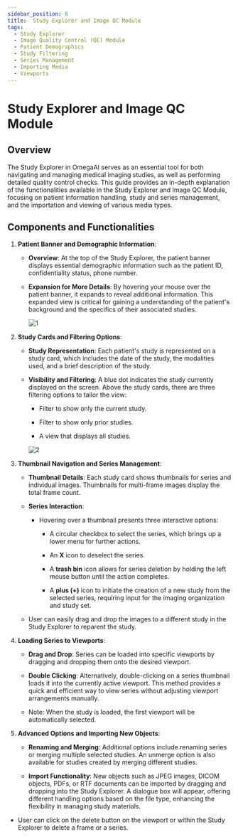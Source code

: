 ```yaml
---
sidebar_position: 8
title:  Study Explorer and Image QC Module
tags:
  - Study Explorer
  - Image Quality Control (QC) Module
  - Patient Demographics
  - Study Filtering
  - Series Management
  - Importing Media
  - Viewports
---
```

# Study Explorer and Image QC Module

## Overview

The Study Explorer in OmegaAI serves as an essential tool for both
navigating and managing medical imaging studies, as well as performing
detailed quality control checks. This guide provides an in-depth
explanation of the functionalities available in the Study Explorer and
Image QC Module, focusing on patient information handling, study and
series management, and the importation and viewing of various media
types.

## Components and Functionalities

1.  **Patient Banner and Demographic Information**:

    - **Overview**: At the top of the Study Explorer, the patient banner
      displays essential demographic information such as the patient ID,
      confidentiality status, phone number.

    - **Expansion for More Details**: By hovering your mouse over the
      patient banner, it expands to reveal additional information. This
      expanded view is critical for gaining a understanding of the
      patient's background and the specifics of their associated
      studies.

      ![1](./img/StudyExplorer1.png)

2.  **Study Cards and Filtering Options**:

    - **Study Representation**: Each patient's study is represented on a
      study card, which includes the date of the study, the modalities
      used, and a brief description of the study.

    - **Visibility and Filtering**: A blue dot indicates the study
      currently displayed on the screen. Above the study cards, there
      are three filtering options to tailor the view:

      - Filter to show only the current study.

      - Filter to show only prior studies.

      - A view that displays all studies.

      ![2](./img/StudyExplorer2.png)
      
3.  **Thumbnail Navigation and Series Management**:

    - **Thumbnail Details**: Each study card shows thumbnails for series
      and individual images. Thumbnails for multi-frame images display
      the total frame count.

    - **Series Interaction**:

      - Hovering over a thumbnail presents three interactive options:

        - A circular checkbox to select the series, which brings up a
          lower menu for further actions.

        - An **X** icon to deselect the series.

        - A **trash bin** icon allows for series deletion by holding the
          left mouse button until the action completes.

        - A **plus (+)** icon to initiate the creation of a new study
          from the selected series, requiring input for the imaging
          organization and study set.

     - User can easily drag and drop the images to a different study in the Study Explorer to reparent the study.     

4.  **Loading Series to Viewports**:

    - **Drag and Drop**: Series can be loaded into specific viewports by
      dragging and dropping them onto the desired viewport.

    - **Double Clicking**: Alternatively, double-clicking on a series
      thumbnail loads it into the currently active viewport. This method
      provides a quick and efficient way to view series without
      adjusting viewport arrangements manually.
    - Note: When the study is loaded, the first viewport will be automatically selected.

5.  **Advanced Options and Importing New Objects**:

    - **Renaming and Merging**: Additional options include renaming
      series or merging multiple selected studies. An unmerge option is
      also available for studies created by merging different studies.

    - **Import Functionality**: New objects such as JPEG images, DICOM
      objects, PDFs, or RTF documents can be imported by dragging and
      dropping into the Study Explorer. A dialogue box will appear,
      offering different handling options based on the file type,
      enhancing the flexibility in managing study materials.
   - User can click on the delete button on the viewport or within the Study Explorer to delete a frame or a series.
